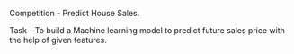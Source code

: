 Competition - Predict House Sales.

Task - To build a Machine learning model to predict future sales price with the help of given features.